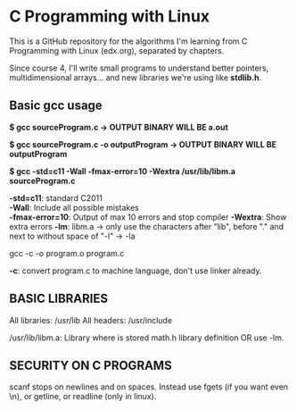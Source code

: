 # C Programming with Linux

This is a GitHub repository for the algorithms I'm learning from C Programming with Linux (edx.org), separated by chapters.

Since course 4, I'll write small programs to understand better pointers, multidimensional arrays... and new libraries we're using like **stdlib.h**.

## Basic gcc usage

**$ gcc sourceProgram.c -> OUTPUT BINARY WILL BE a.out**

**$ gcc sourceProgram.c -o outputProgram -> OUTPUT BINARY WILL BE outputProgram**

**$ gcc -std=c11 -Wall -fmax-error=10 -Wextra /usr/lib/libm.a sourceProgram.c**

**-std=c11**: standard C2011   
**-Wall**: Include all possible mistakes   
**-fmax-error=10**: Output of max 10 errors and stop compiler 
**-Wextra**: Show extra errors
**-lm**: libm.a -> only use the characters after "lib", before "." and next to without space of "-l" -> -la

gcc -c -o program.o program.c

**-c**: convert program.c to machine language, don't use linker already.

## BASIC LIBRARIES 

All libraries: /usr/lib
All headers: /usr/include

/usr/lib/libm.a: Library where is stored math.h library definition OR use -lm. 


## SECURITY ON C PROGRAMS

scanf stops on newlines and on spaces. Instead use fgets (if you want even \n), or getline, or readline (only in linux).
